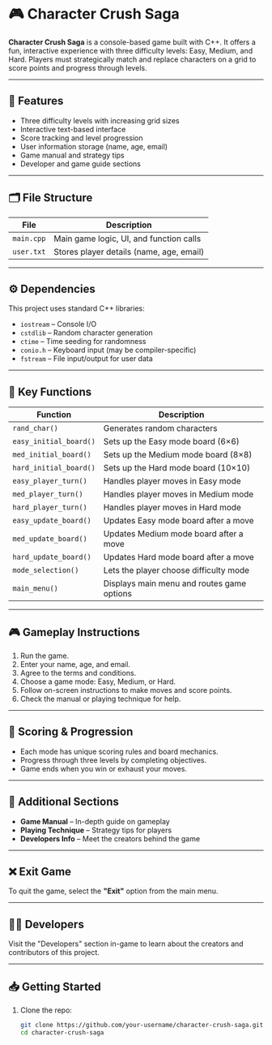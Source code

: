 # 🎮 Character Crush Saga

**Character Crush Saga** is a console-based game built with C++. It offers a fun, interactive experience with three difficulty levels: Easy, Medium, and Hard. Players must strategically match and replace characters on a grid to score points and progress through levels.

---

## 📌 Features

- Three difficulty levels with increasing grid sizes
- Interactive text-based interface
- Score tracking and level progression
- User information storage (name, age, email)
- Game manual and strategy tips
- Developer and game guide sections

---

## 🗂️ File Structure

| File          | Description                                            |
|---------------|--------------------------------------------------------|
| `main.cpp`    | Main game logic, UI, and function calls                |
| `user.txt`    | Stores player details (name, age, email)               |

---

## ⚙️ Dependencies

This project uses standard C++ libraries:
- `iostream` – Console I/O
- `cstdlib` – Random character generation
- `ctime` – Time seeding for randomness
- `conio.h` – Keyboard input (may be compiler-specific)
- `fstream` – File input/output for user data

---

## 🧠 Key Functions

| Function                   | Description                                     |
|----------------------------|-------------------------------------------------|
| `rand_char()`              | Generates random characters                     |
| `easy_initial_board()`     | Sets up the Easy mode board (6×6)               |
| `med_initial_board()`      | Sets up the Medium mode board (8×8)             |
| `hard_initial_board()`     | Sets up the Hard mode board (10×10)             |
| `easy_player_turn()`       | Handles player moves in Easy mode               |
| `med_player_turn()`        | Handles player moves in Medium mode             |
| `hard_player_turn()`       | Handles player moves in Hard mode               |
| `easy_update_board()`      | Updates Easy mode board after a move            |
| `med_update_board()`       | Updates Medium mode board after a move          |
| `hard_update_board()`      | Updates Hard mode board after a move            |
| `mode_selection()`         | Lets the player choose difficulty mode          |
| `main_menu()`              | Displays main menu and routes game options      |

---

## 🎮 Gameplay Instructions

1. Run the game.
2. Enter your name, age, and email.
3. Agree to the terms and conditions.
4. Choose a game mode: Easy, Medium, or Hard.
5. Follow on-screen instructions to make moves and score points.
6. Check the manual or playing technique for help.

---

## 🧾 Scoring & Progression

- Each mode has unique scoring rules and board mechanics.
- Progress through three levels by completing objectives.
- Game ends when you win or exhaust your moves.

---

## 📘 Additional Sections

- **Game Manual** – In-depth guide on gameplay
- **Playing Technique** – Strategy tips for players
- **Developers Info** – Meet the creators behind the game

---

## ❌ Exit Game

To quit the game, select the **"Exit"** option from the main menu.

---

## 👨‍💻 Developers

Visit the "Developers" section in-game to learn about the creators and contributors of this project.

---

## 📥 Getting Started

1. Clone the repo:
   ```bash
   git clone https://github.com/your-username/character-crush-saga.git
   cd character-crush-saga
